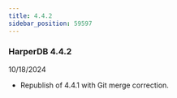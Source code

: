 ```yaml
---
title: 4.4.2
sidebar_position: 59597
---
```


### HarperDB 4.4.2

10/18/2024

- Republish of 4.4.1 with Git merge correction.
